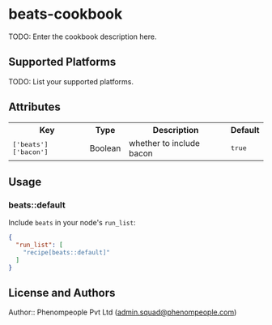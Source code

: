 # beats-cookbook

TODO: Enter the cookbook description here.

## Supported Platforms

TODO: List your supported platforms.

## Attributes

<table>
  <tr>
    <th>Key</th>
    <th>Type</th>
    <th>Description</th>
    <th>Default</th>
  </tr>
  <tr>
    <td><tt>['beats']['bacon']</tt></td>
    <td>Boolean</td>
    <td>whether to include bacon</td>
    <td><tt>true</tt></td>
  </tr>
</table>

## Usage

### beats::default

Include `beats` in your node's `run_list`:

```json
{
  "run_list": [
    "recipe[beats::default]"
  ]
}
```

## License and Authors

Author:: Phenompeople Pvt Ltd (<admin.squad@phenompeople.com>)
